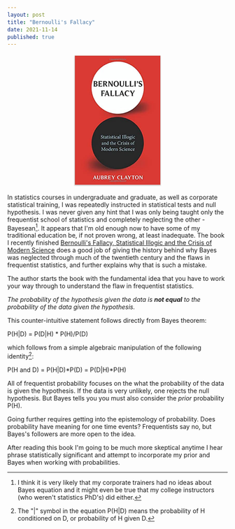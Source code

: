 ```yaml
---
layout: post
title: "Bernoulli's Fallacy"
date: 2021-11-14
published: true
---
```

<p style="text-align:center"><img src="/assets/BernoulliCover.png" width="200"/><br></p>

In statistics courses in undergraduate and graduate, as well as corporate statistical training, I was repeatedly 
instructed in statistical tests and null hypothesis. I was never given any hint that I was only being taught only the frequentist 
school of statistics and completely neglecting the other - Bayesean[^1]. It appears that I'm old enough now to have some of my traditional education be, if not proven wrong, at least inadequate. The book I recently finished [Bernoulli's Fallacy, Statistical Illogic and the Crisis of Modern Science](https://www.amazon.com/Bernoullis-Fallacy-Statistical-Illogic-Science/dp/0231199945) does a good job of giving the history behind why Bayes was neglected through much of the twentieth century and the flaws in frequentist statistics, and further explains why that is such a mistake.

The author starts the book with the fundamental idea that you have to work your way through to understand the flaw in frequentist statistics.

<i>The probability of the hypothesis given the data is __not equal__ to the probability of the data given the hypothesis.</i> 

This counter-intuitive statement follows directly from Bayes theorem:

<p>P(H|D) = P(D|H) * P(H)/P(D)</p>

which follows from a simple algebraic manipulation of the following identity[^2]:

<p>P(H and D) = P(H|D)*P(D) = P(D|H)*P(H)</p>

All of frequentist probability focuses on the what the probability of the data is given the hypothesis. If the data is very unlikely, one rejects the null hypothesis. But Bayes tells you you must also consider the <i>prior</i> probability P(H).

Going further requires getting into the epistemology of probability. Does probability have meaning for one time events? Frequentists say no, but Bayes's followers are more open to the idea.

After reading this book I'm going to be much more skeptical anytime I hear phrase statistically significant and attempt to incorporate my prior and Bayes when working with probabilities.

[^1]: I think it is very likely that my corporate trainers had no ideas about Bayes equation and it might even be true that my college instructors (who weren't statistics PhD's) did either.

[^2]: The "\|" symbol in the equation P(H\|D) means the probability of H conditioned on D, or probability of H given D.